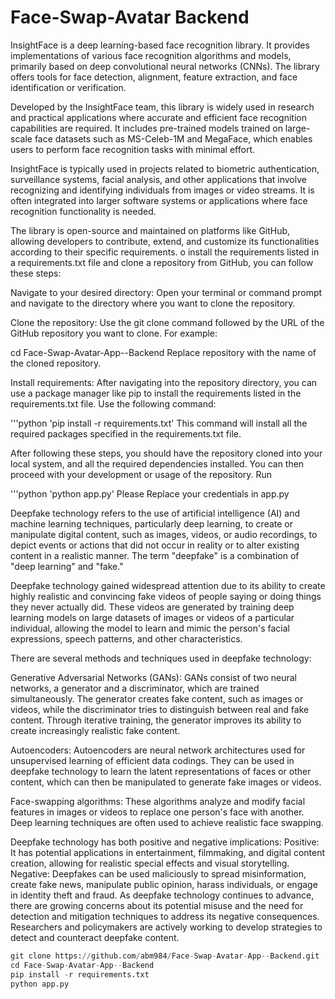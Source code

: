 # Face-Swap-Avatar Backend
InsightFace is a deep learning-based face recognition library. It provides implementations of various face recognition algorithms and models, primarily based on deep convolutional neural networks (CNNs). The library offers tools for face detection, alignment, feature extraction, and face identification or verification.

Developed by the InsightFace team, this library is widely used in research and practical applications where accurate and efficient face recognition capabilities are required. It includes pre-trained models trained on large-scale face datasets such as MS-Celeb-1M and MegaFace, which enables users to perform face recognition tasks with minimal effort.

InsightFace is typically used in projects related to biometric authentication, surveillance systems, facial analysis, and other applications that involve recognizing and identifying individuals from images or video streams. It is often integrated into larger software systems or applications where face recognition functionality is needed.

The library is open-source and maintained on platforms like GitHub, allowing developers to contribute, extend, and customize its functionalities according to their specific requirements.
o install the requirements listed in a requirements.txt file and clone a repository from GitHub, you can follow these steps:

Navigate to your desired directory:
Open your terminal or command prompt and navigate to the directory where you want to clone the repository.

Clone the repository:
Use the git clone command followed by the URL of the GitHub repository you want to clone. For example:





cd Face-Swap-Avatar-App--Backend
Replace repository with the name of the cloned repository.

Install requirements:
After navigating into the repository directory, you can use a package manager like pip to install the requirements listed in the requirements.txt file. Use the following command:

'''python
'pip install -r requirements.txt'
This command will install all the required packages specified in the requirements.txt file.

After following these steps, you should have the repository cloned into your local system, and all the required dependencies installed. You can then proceed with your development or usage of the repository.
Run 

'''python
'python app.py'
Please Replace your credentials in app.py


Deepfake technology refers to the use of artificial intelligence (AI) and machine learning techniques, particularly deep learning, to create or manipulate digital content, such as images, videos, or audio recordings, to depict events or actions that did not occur in reality or to alter existing content in a realistic manner. The term "deepfake" is a combination of "deep learning" and "fake."

Deepfake technology gained widespread attention due to its ability to create highly realistic and convincing fake videos of people saying or doing things they never actually did. These videos are generated by training deep learning models on large datasets of images or videos of a particular individual, allowing the model to learn and mimic the person's facial expressions, speech patterns, and other characteristics.

There are several methods and techniques used in deepfake technology:

Generative Adversarial Networks (GANs): GANs consist of two neural networks, a generator and a discriminator, which are trained simultaneously. The generator creates fake content, such as images or videos, while the discriminator tries to distinguish between real and fake content. Through iterative training, the generator improves its ability to create increasingly realistic fake content.

Autoencoders: Autoencoders are neural network architectures used for unsupervised learning of efficient data codings. They can be used in deepfake technology to learn the latent representations of faces or other content, which can then be manipulated to generate fake images or videos.

Face-swapping algorithms: These algorithms analyze and modify facial features in images or videos to replace one person's face with another. Deep learning techniques are often used to achieve realistic face swapping.

Deepfake technology has both positive and negative implications:
Positive: It has potential applications in entertainment, filmmaking, and digital content creation, allowing for realistic special effects and visual storytelling.
Negative: Deepfakes can be used maliciously to spread misinformation, create fake news, manipulate public opinion, harass individuals, or engage in identity theft and fraud.
As deepfake technology continues to advance, there are growing concerns about its potential misuse and the need for detection and mitigation techniques to address its negative consequences. Researchers and policymakers are actively working to develop strategies to detect and counteract deepfake content.
```python
git clone https://github.com/abm984/Face-Swap-Avatar-App--Backend.git
cd Face-Swap-Avatar-App--Backend
pip install -r requirements.txt
python app.py

